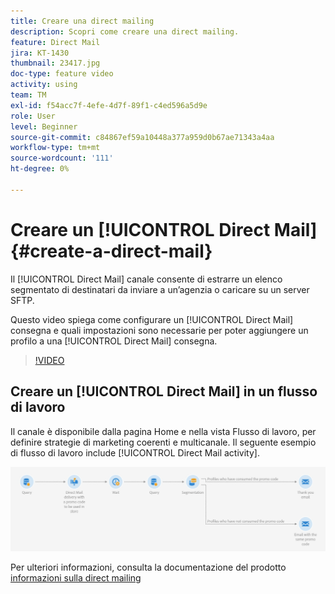 ```yaml
---
title: Creare una direct mailing
description: Scopri come creare una direct mailing.
feature: Direct Mail
jira: KT-1430
thumbnail: 23417.jpg
doc-type: feature video
activity: using
team: TM
exl-id: f54acc7f-4efe-4d7f-89f1-c4ed596a5d9e
role: User
level: Beginner
source-git-commit: c84867ef59a10448a377a959d0b67ae71343a4aa
workflow-type: tm+mt
source-wordcount: '111'
ht-degree: 0%

---
```


# Creare un [!UICONTROL Direct Mail] {#create-a-direct-mail}

Il [!UICONTROL Direct Mail] canale consente di estrarre un elenco segmentato di destinatari da inviare a un’agenzia o caricare su un server SFTP.

Questo video spiega come configurare un [!UICONTROL Direct Mail] consegna e quali impostazioni sono necessarie per poter aggiungere un profilo a una [!UICONTROL Direct Mail] consegna.

>[!VIDEO](https://video.tv.adobe.com/v/23417?quality=12&learn=on)

## Creare un [!UICONTROL Direct Mail] in un flusso di lavoro

Il canale è disponibile dalla pagina Home e nella vista Flusso di lavoro, per definire strategie di marketing coerenti e multicanale. Il seguente esempio di flusso di lavoro include [!UICONTROL Direct Mail activity].

![Immagine flusso di lavoro](/help/assets/direct_mail_examplewf.png)

Per ulteriori informazioni, consulta la documentazione del prodotto [informazioni sulla direct mailing](https://experienceleague.adobe.com/docs/campaign-standard/using/communication-channels/direct-mail/about-direct-mail.html)
